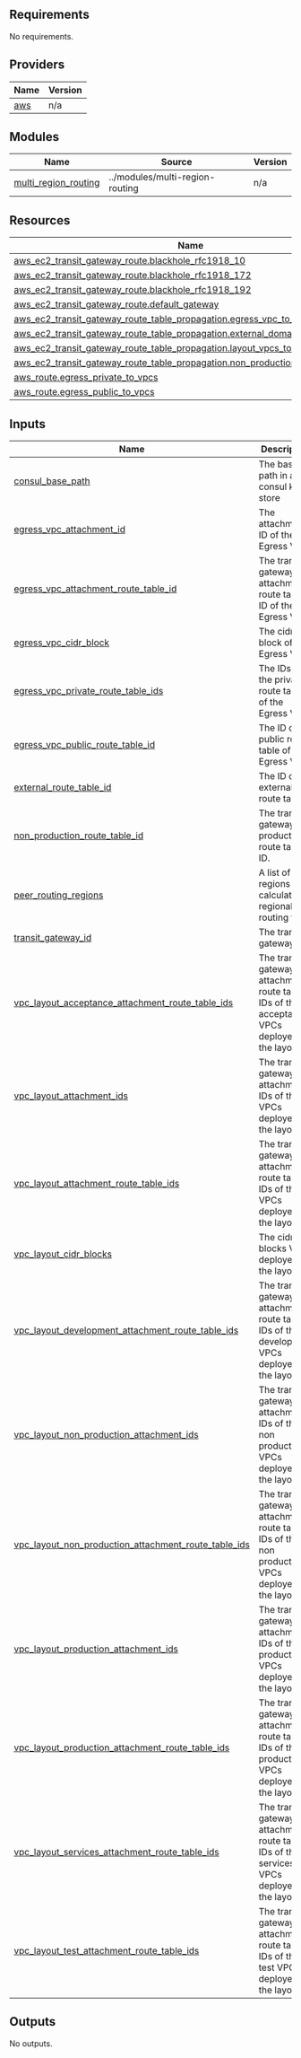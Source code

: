 ## Requirements

No requirements.

## Providers

| Name | Version |
|------|---------|
| <a name="provider_aws"></a> [aws](#provider\_aws) | n/a |

## Modules

| Name | Source | Version |
|------|--------|---------|
| <a name="module_multi_region_routing"></a> [multi\_region\_routing](#module\_multi\_region\_routing) | ../modules/multi-region-routing | n/a |

## Resources

| Name | Type |
|------|------|
| [aws_ec2_transit_gateway_route.blackhole_rfc1918_10](https://registry.terraform.io/providers/hashicorp/aws/latest/docs/resources/ec2_transit_gateway_route) | resource |
| [aws_ec2_transit_gateway_route.blackhole_rfc1918_172](https://registry.terraform.io/providers/hashicorp/aws/latest/docs/resources/ec2_transit_gateway_route) | resource |
| [aws_ec2_transit_gateway_route.blackhole_rfc1918_192](https://registry.terraform.io/providers/hashicorp/aws/latest/docs/resources/ec2_transit_gateway_route) | resource |
| [aws_ec2_transit_gateway_route.default_gateway](https://registry.terraform.io/providers/hashicorp/aws/latest/docs/resources/ec2_transit_gateway_route) | resource |
| [aws_ec2_transit_gateway_route_table_propagation.egress_vpc_to_layout_vpcs](https://registry.terraform.io/providers/hashicorp/aws/latest/docs/resources/ec2_transit_gateway_route_table_propagation) | resource |
| [aws_ec2_transit_gateway_route_table_propagation.external_domain_to_vpcs](https://registry.terraform.io/providers/hashicorp/aws/latest/docs/resources/ec2_transit_gateway_route_table_propagation) | resource |
| [aws_ec2_transit_gateway_route_table_propagation.layout_vpcs_to_egress_vpc](https://registry.terraform.io/providers/hashicorp/aws/latest/docs/resources/ec2_transit_gateway_route_table_propagation) | resource |
| [aws_ec2_transit_gateway_route_table_propagation.non_production_domain_to_vpcs](https://registry.terraform.io/providers/hashicorp/aws/latest/docs/resources/ec2_transit_gateway_route_table_propagation) | resource |
| [aws_route.egress_private_to_vpcs](https://registry.terraform.io/providers/hashicorp/aws/latest/docs/resources/route) | resource |
| [aws_route.egress_public_to_vpcs](https://registry.terraform.io/providers/hashicorp/aws/latest/docs/resources/route) | resource |

## Inputs

| Name | Description | Type | Default | Required |
|------|-------------|------|---------|:--------:|
| <a name="input_consul_base_path"></a> [consul\_base\_path](#input\_consul\_base\_path) | The base path in a consul kv store | `string` | n/a | yes |
| <a name="input_egress_vpc_attachment_id"></a> [egress\_vpc\_attachment\_id](#input\_egress\_vpc\_attachment\_id) | The attachment ID of the Egress VPC. | `string` | n/a | yes |
| <a name="input_egress_vpc_attachment_route_table_id"></a> [egress\_vpc\_attachment\_route\_table\_id](#input\_egress\_vpc\_attachment\_route\_table\_id) | The transit gateway attachment route table ID of the Egress VPC. | `string` | n/a | yes |
| <a name="input_egress_vpc_cidr_block"></a> [egress\_vpc\_cidr\_block](#input\_egress\_vpc\_cidr\_block) | The cidr block of the Egress VPC. | `string` | n/a | yes |
| <a name="input_egress_vpc_private_route_table_ids"></a> [egress\_vpc\_private\_route\_table\_ids](#input\_egress\_vpc\_private\_route\_table\_ids) | The IDs of the private route tables of the Egress VPC. | `list(string)` | n/a | yes |
| <a name="input_egress_vpc_public_route_table_id"></a> [egress\_vpc\_public\_route\_table\_id](#input\_egress\_vpc\_public\_route\_table\_id) | The ID of the public route table of the Egress VPC. | `string` | n/a | yes |
| <a name="input_external_route_table_id"></a> [external\_route\_table\_id](#input\_external\_route\_table\_id) | The ID of the external route table. | `string` | n/a | yes |
| <a name="input_non_production_route_table_id"></a> [non\_production\_route\_table\_id](#input\_non\_production\_route\_table\_id) | The transit gateway non production route table ID. | `string` | n/a | yes |
| <a name="input_peer_routing_regions"></a> [peer\_routing\_regions](#input\_peer\_routing\_regions) | A list of regions to calculate regional routing for. | `list(string)` | `[]` | no |
| <a name="input_transit_gateway_id"></a> [transit\_gateway\_id](#input\_transit\_gateway\_id) | The transit gateway ID. | `string` | n/a | yes |
| <a name="input_vpc_layout_acceptance_attachment_route_table_ids"></a> [vpc\_layout\_acceptance\_attachment\_route\_table\_ids](#input\_vpc\_layout\_acceptance\_attachment\_route\_table\_ids) | The transit gateway attachment route table IDs of the acceptance VPCs deployed in the layout. | `list(string)` | n/a | yes |
| <a name="input_vpc_layout_attachment_ids"></a> [vpc\_layout\_attachment\_ids](#input\_vpc\_layout\_attachment\_ids) | The transit gateway attachment IDs of the VPCs deployed in the layout. | `list(string)` | n/a | yes |
| <a name="input_vpc_layout_attachment_route_table_ids"></a> [vpc\_layout\_attachment\_route\_table\_ids](#input\_vpc\_layout\_attachment\_route\_table\_ids) | The transit gateway attachment route table IDs of the VPCs deployed in the layout. | `list(string)` | n/a | yes |
| <a name="input_vpc_layout_cidr_blocks"></a> [vpc\_layout\_cidr\_blocks](#input\_vpc\_layout\_cidr\_blocks) | The cidr blocks VPCs deployed in the layout. | `list(string)` | n/a | yes |
| <a name="input_vpc_layout_development_attachment_route_table_ids"></a> [vpc\_layout\_development\_attachment\_route\_table\_ids](#input\_vpc\_layout\_development\_attachment\_route\_table\_ids) | The transit gateway attachment route table IDs of the development VPCs deployed in the layout. | `list(string)` | n/a | yes |
| <a name="input_vpc_layout_non_production_attachment_ids"></a> [vpc\_layout\_non\_production\_attachment\_ids](#input\_vpc\_layout\_non\_production\_attachment\_ids) | The transit gateway attachment IDs of the non production VPCs deployed in the layout. | `list(string)` | n/a | yes |
| <a name="input_vpc_layout_non_production_attachment_route_table_ids"></a> [vpc\_layout\_non\_production\_attachment\_route\_table\_ids](#input\_vpc\_layout\_non\_production\_attachment\_route\_table\_ids) | The transit gateway attachment route table IDs of the non production VPCs deployed in the layout. | `list(string)` | n/a | yes |
| <a name="input_vpc_layout_production_attachment_ids"></a> [vpc\_layout\_production\_attachment\_ids](#input\_vpc\_layout\_production\_attachment\_ids) | The transit gateway attachment IDs of the production VPCs deployed in the layout. | `list(string)` | n/a | yes |
| <a name="input_vpc_layout_production_attachment_route_table_ids"></a> [vpc\_layout\_production\_attachment\_route\_table\_ids](#input\_vpc\_layout\_production\_attachment\_route\_table\_ids) | The transit gateway attachment route table IDs of the production VPCs deployed in the layout. | `list(string)` | n/a | yes |
| <a name="input_vpc_layout_services_attachment_route_table_ids"></a> [vpc\_layout\_services\_attachment\_route\_table\_ids](#input\_vpc\_layout\_services\_attachment\_route\_table\_ids) | The transit gateway attachment route table IDs of the services VPCs deployed in the layout. | `list(string)` | n/a | yes |
| <a name="input_vpc_layout_test_attachment_route_table_ids"></a> [vpc\_layout\_test\_attachment\_route\_table\_ids](#input\_vpc\_layout\_test\_attachment\_route\_table\_ids) | The transit gateway attachment route table IDs of the test VPCs deployed in the layout. | `list(string)` | n/a | yes |

## Outputs

No outputs.
